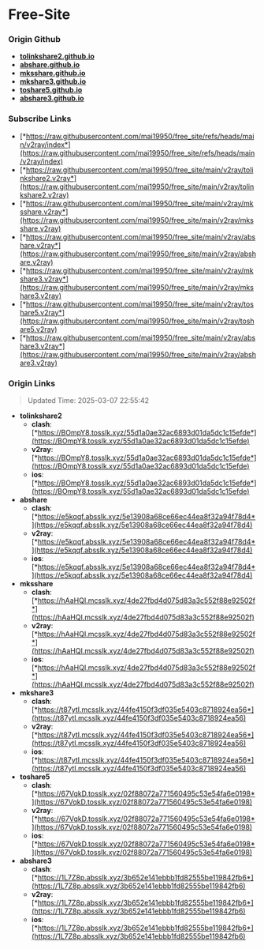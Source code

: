# Free-Site

### Origin Github

- [**tolinkshare2.github.io**](https://github.com/tolinkshare2/tolinkshare2.github.io)
- [**abshare.github.io**](https://github.com/abshare/abshare.github.io)
- [**mksshare.github.io**](https://github.com/mksshare/mksshare.github.io)
- [**mkshare3.github.io**](https://github.com/mkshare3/mkshare3.github.io)
- [**toshare5.github.io**](https://github.com/toshare5/toshare5.github.io)
- [**abshare3.github.io**](https://github.com/abshare3/abshare3.github.io)

### Subscribe Links

- [*https://raw.githubusercontent.com/mai19950/free_site/refs/heads/main/v2ray/index*](https://raw.githubusercontent.com/mai19950/free_site/refs/heads/main/v2ray/index)
- [*https://raw.githubusercontent.com/mai19950/free_site/main/v2ray/tolinkshare2.v2ray*](https://raw.githubusercontent.com/mai19950/free_site/main/v2ray/tolinkshare2.v2ray)
- [*https://raw.githubusercontent.com/mai19950/free_site/main/v2ray/mksshare.v2ray*](https://raw.githubusercontent.com/mai19950/free_site/main/v2ray/mksshare.v2ray)
- [*https://raw.githubusercontent.com/mai19950/free_site/main/v2ray/abshare.v2ray*](https://raw.githubusercontent.com/mai19950/free_site/main/v2ray/abshare.v2ray)
- [*https://raw.githubusercontent.com/mai19950/free_site/main/v2ray/mkshare3.v2ray*](https://raw.githubusercontent.com/mai19950/free_site/main/v2ray/mkshare3.v2ray)
- [*https://raw.githubusercontent.com/mai19950/free_site/main/v2ray/toshare5.v2ray*](https://raw.githubusercontent.com/mai19950/free_site/main/v2ray/toshare5.v2ray)
- [*https://raw.githubusercontent.com/mai19950/free_site/main/v2ray/abshare3.v2ray*](https://raw.githubusercontent.com/mai19950/free_site/main/v2ray/abshare3.v2ray)

### Origin Links

> Updated Time: 2025-03-07 22:55:42

- **tolinkshare2**
  - **clash**: [*https://BOmpY8.tosslk.xyz/55d1a0ae32ac6893d01da5dc1c15efde*](https://BOmpY8.tosslk.xyz/55d1a0ae32ac6893d01da5dc1c15efde)
  - **v2ray**: [*https://BOmpY8.tosslk.xyz/55d1a0ae32ac6893d01da5dc1c15efde*](https://BOmpY8.tosslk.xyz/55d1a0ae32ac6893d01da5dc1c15efde)
  - **ios**: [*https://BOmpY8.tosslk.xyz/55d1a0ae32ac6893d01da5dc1c15efde*](https://BOmpY8.tosslk.xyz/55d1a0ae32ac6893d01da5dc1c15efde)
- **abshare**
  - **clash**: [*https://e5kqqf.absslk.xyz/5e13908a68ce66ec44ea8f32a94f78d4*](https://e5kqqf.absslk.xyz/5e13908a68ce66ec44ea8f32a94f78d4)
  - **v2ray**: [*https://e5kqqf.absslk.xyz/5e13908a68ce66ec44ea8f32a94f78d4*](https://e5kqqf.absslk.xyz/5e13908a68ce66ec44ea8f32a94f78d4)
  - **ios**: [*https://e5kqqf.absslk.xyz/5e13908a68ce66ec44ea8f32a94f78d4*](https://e5kqqf.absslk.xyz/5e13908a68ce66ec44ea8f32a94f78d4)
- **mksshare**
  - **clash**: [*https://hAaHQI.mcsslk.xyz/4de27fbd4d075d83a3c552f88e92502f*](https://hAaHQI.mcsslk.xyz/4de27fbd4d075d83a3c552f88e92502f)
  - **v2ray**: [*https://hAaHQI.mcsslk.xyz/4de27fbd4d075d83a3c552f88e92502f*](https://hAaHQI.mcsslk.xyz/4de27fbd4d075d83a3c552f88e92502f)
  - **ios**: [*https://hAaHQI.mcsslk.xyz/4de27fbd4d075d83a3c552f88e92502f*](https://hAaHQI.mcsslk.xyz/4de27fbd4d075d83a3c552f88e92502f)
- **mkshare3**
  - **clash**: [*https://t87ytI.mcsslk.xyz/44fe4150f3df035e5403c8718924ea56*](https://t87ytI.mcsslk.xyz/44fe4150f3df035e5403c8718924ea56)
  - **v2ray**: [*https://t87ytI.mcsslk.xyz/44fe4150f3df035e5403c8718924ea56*](https://t87ytI.mcsslk.xyz/44fe4150f3df035e5403c8718924ea56)
  - **ios**: [*https://t87ytI.mcsslk.xyz/44fe4150f3df035e5403c8718924ea56*](https://t87ytI.mcsslk.xyz/44fe4150f3df035e5403c8718924ea56)
- **toshare5**
  - **clash**: [*https://67VqkD.tosslk.xyz/02f88072a771560495c53e54fa6e0198*](https://67VqkD.tosslk.xyz/02f88072a771560495c53e54fa6e0198)
  - **v2ray**: [*https://67VqkD.tosslk.xyz/02f88072a771560495c53e54fa6e0198*](https://67VqkD.tosslk.xyz/02f88072a771560495c53e54fa6e0198)
  - **ios**: [*https://67VqkD.tosslk.xyz/02f88072a771560495c53e54fa6e0198*](https://67VqkD.tosslk.xyz/02f88072a771560495c53e54fa6e0198)
- **abshare3**
  - **clash**: [*https://1L7Z8p.absslk.xyz/3b652e141ebbb1fd82555be119842fb6*](https://1L7Z8p.absslk.xyz/3b652e141ebbb1fd82555be119842fb6)
  - **v2ray**: [*https://1L7Z8p.absslk.xyz/3b652e141ebbb1fd82555be119842fb6*](https://1L7Z8p.absslk.xyz/3b652e141ebbb1fd82555be119842fb6)
  - **ios**: [*https://1L7Z8p.absslk.xyz/3b652e141ebbb1fd82555be119842fb6*](https://1L7Z8p.absslk.xyz/3b652e141ebbb1fd82555be119842fb6)
